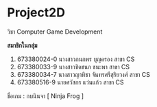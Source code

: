 # Project2D
วิชา Computer Game Development


**สมาชิกในกลุ่ม**
1. 673380024-0 นางสาวกนกพร บุญครอง สาขา CS
2. 673380033-9 นางสาวชิดชนก ชนะพา สาขา CS
3. 673380034-7 นางสาวญาทิชา จันทรศรีสุริยวงศ์ สาขา CS
4. 673380516-9 นายศวัสกร แว่นแก้ว สาขา CS

ชื่อเกม : กบนินจา [ Ninja Frog ]
